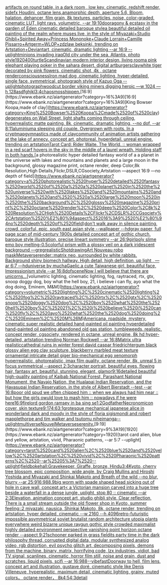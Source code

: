 [artifacts on round table, in a dark room , low key, cinematic, redshift render, sidefx Houdini, octane lens,anamorphic depth, aperture 5.6, Bloom, halation, dehancer, film grain, 8k textures, particles, noise, color-graded, cinematic LUT, light rays, volumetric, --ar 19:10](https://www.ebank.nz/aiartgenerator?category=artifacts%2520on%2520round%2520table%2C%2520in%2520a%2520dark%2520room%2520%2C%2520low%2520key%2C%2520cinematic%2C%2520redshift%2520render%2C%2520sidefx%2520Houdini%2C%2520octane%2520lens%2Canamorphic%2520depth%2C%2520aperture%25205.6%2C%2520Bloom%2C%2520halation%2C%2520dehancer%2C%2520film%2520grain%2C%25208k%2520textures%2C%2520particles%2C%2520noise%2C%2520color-graded%2C%2520cinematic%2520LUT%2C%2520light%2520rays%2C%2520volumetric%2C%2520--ar%252019%3A10)[door](https://www.ebank.nz/aiartgenerator?category=door)[agony & ecstasy in the garden of Eden cinematic detailed baroque style](https://www.ebank.nz/aiartgenerator?category=agony%2520%26%2520ecstasy%2520in%2520the%2520garden%2520of%2520Eden%2520cinematic%2520detailed%2520baroque%2520style)[a beautiful detailed oil painting of the realm where muses live, in the style of Miyazaki+Studio Ghibli+Spirited Away+Princess Mononoke+Claude Lorrain+Camille Pissarro+Artgerm+WLOP+zdzlaw beksinki, trending on Artstation+Deviantart, cinematic, dramatic lighting --ar 16:9 --uplight](https://www.ebank.nz/aiartgenerator?category=a%2520beautiful%2520detailed%2520oil%2520painting%2520of%2520the%2520realm%2520where%2520muses%2520live%2C%2520in%2520the%2520style%2520of%2520Miyazaki%2BStudio%2520Ghibli%2BSpirited%2520Away%2BPrincess%2520Mononoke%2BClaude%2520Lorrain%2BCamille%2520Pissarro%2BArtgerm%2BWLOP%2Bzdzlaw%2520beksinki%2C%2520trending%2520on%2520Artstation%2BDeviantart%2C%2520cinematic%2C%2520dramatic%2520lighting%2520--ar%252016%3A9%2520--uplight)[minions invading iraq](https://www.ebank.nz/aiartgenerator?category=minions%2520invading%2520iraq)[Old city under the sea, Atlantis, photo style](https://www.ebank.nz/aiartgenerator?category=Old%2520city%2520under%2520the%2520sea%2C%2520Atlantis%2C%2520photo%2520style)[1920](https://www.ebank.nz/aiartgenerator?category=1920)[400](https://www.ebank.nz/aiartgenerator?category=400)[turtle](https://www.ebank.nz/aiartgenerator?category=turtle)[Scandinavian modern interior design, living room](https://www.ebank.nz/aiartgenerator?category=Scandinavian%2520modern%2520interior%2520design%2C%2520living%2520room)[a pink elephant playing poker in the sahara desert, digital art](https://www.ebank.nz/aiartgenerator?category=a%2520pink%2520elephant%2520playing%2520poker%2520in%2520the%2520sahara%2520desert%2C%2520digital%2520art)[burgers](https://www.ebank.nz/aiartgenerator?category=burgers)[clay](https://www.ebank.nz/aiartgenerator?category=clay)[white tiger decorated by pink flowers, cinematic shot, 4k , octane render](https://www.ebank.nz/aiartgenerator?category=white%2520tiger%2520decorated%2520by%2520pink%2520flowers%2C%2520cinematic%2520shot%2C%25204k%2520%2C%2520octane%2520render)[consciousness](https://www.ebank.nz/aiartgenerator?category=consciousness)[Iron mad dog ,cinematic lighting, hyper-detailed, single face, symmetrical, photograph style of Kazuo Oga --uplight](https://www.ebank.nz/aiartgenerator?category=Iron%2520mad%2520dog%2520%2Ccinematic%2520lighting%2C%2520hyper-detailed%2C%2520single%2520face%2C%2520symmetrical%2C%2520photograph%2520style%2520of%2520Kazuo%2520Oga%2520--uplight)[photograph](https://www.ebank.nz/aiartgenerator?category=photograph)[woodcut border viking miners digging heroic —w 1024 —h 128](https://www.ebank.nz/aiartgenerator?category=woodcut%2520border%2520viking%2520miners%2520digging%2520heroic%2520%E2%80%94w%25201024%2520%E2%80%94h%2520128)[asdfghjkl](https://www.ebank.nz/aiartgenerator?category=asdfghjkl)[3:4](https://www.ebank.nz/aiartgenerator?category=3%3A4)[chaosmos](https://www.ebank.nz/aiartgenerator?category=chaosmos)[ship](https://www.ebank.nz/aiartgenerator?category=ship)[pen.](https://www.ebank.nz/aiartgenerator?category=pen.)[16:9](https://www.ebank.nz/aiartgenerator?category=16%3A9)[16:9](https://www.ebank.nz/aiartgenerator?category=16%3A9)[King Bowser Koopa,made of clay](https://www.ebank.nz/aiartgenerator?category=King%2520Bowser%2520Koopa%2Cmade%2520of%2520clay)[degenerates on Wall Street, light shafts coming through ceiling, hyperrealistic matte painting, 8k, cinematic, dramatic lighting, --no dof, --ar 8:11](https://www.ebank.nz/aiartgenerator?category=degenerates%2520on%2520Wall%2520Street%2C%2520light%2520shafts%2520coming%2520through%2520ceiling%2C%2520hyperrealistic%2520matte%2520painting%2C%25208k%2C%2520cinematic%2C%2520dramatic%2520lighting%2C%2520--no%2520dof%2C%2520--ar%25208%3A11)[aluminium](https://www.ebank.nz/aiartgenerator?category=aluminium)[a sleeping old couple. Overgrown with roots. In a crypt](https://www.ebank.nz/aiartgenerator?category=a%2520sleeping%2520old%2520couple.%2520Overgrown%2520with%2520roots.%2520In%2520a%2520crypt)[map](https://www.ebank.nz/aiartgenerator?category=map)[gymnastics,made of clay](https://www.ebank.nz/aiartgenerator?category=gymnastics%2Cmade%2520of%2520clay)[community of animation artists gathering at the lake of annecy. concept art. photoreal. hyperdetail. unreal engine. trending on artstation](https://www.ebank.nz/aiartgenerator?category=community%2520of%2520animation%2520artists%2520gathering%2520at%2520the%2520lake%2520of%2520annecy.%2520concept%2520art.%2520photoreal.%2520hyperdetail.%2520unreal%2520engine.%2520trending%2520on%2520artstation)[Tarot Card: Rider Waite. The World. :: woman wrapped in a red scarf hovers in the sky in the middle of a laurel wreath. Holding staff in both hands.](https://www.ebank.nz/aiartgenerator?category=Tarot%2520Card%3A%2520Rider%2520Waite.%2520The%2520World.%2520%3A%3A%2520woman%2520wrapped%2520in%2520a%2520red%2520scarf%2520hovers%2520in%2520the%2520sky%2520in%2520the%2520middle%2520of%2520a%2520laurel%2520wreath.%2520Holding%2520staff%2520in%2520both%2520hands.)[a photorealistic hyper detailed fantasy world of a a planet in the universe with lakes and mountains and planets and  a large moon in the background, glossy magazine print, octane render, deep Color,8k Resolution,High Details,Flickr,DSLR,CGsociety,Artstation —aspect 16:9 —no depth of field](https://www.ebank.nz/aiartgenerator?category=a%2520photorealistic%2520hyper%2520detailed%2520fantasy%2520world%2520of%2520a%2520a%2520planet%2520in%2520the%2520universe%2520with%2520lakes%2520and%2520mountains%2520and%2520planets%2520and%2520%2520a%2520large%2520moon%2520in%2520the%2520background%2C%2520glossy%2520magazine%2520print%2C%2520octane%2520render%2C%2520deep%2520Color%2C8k%2520Resolution%2CHigh%2520Details%2CFlickr%2CDSLR%2CCGsociety%2CArtstation%2520%E2%80%94aspect%252016%3A9%2520%E2%80%94no%2520depth%2520of%2520field)[don't walk away in silence painting, crowd, colorful, epic, south east asian style --wallpaper --hd](https://www.ebank.nz/aiartgenerator?category=don%27t%2520walk%2520away%2520in%2520silence%2520painting%2C%2520crowd%2C%2520colorful%2C%2520epic%2C%2520south%2520east%2520asian%2520style%2520--wallpaper%2520--hd)[gray paper, full page scan of mid-century 1900s detailed concept art of gothic church, baroque style illustration, precise lineart symmetry --ar 26:9](https://www.ebank.nz/aiartgenerator?category=gray%2520paper%2C%2520full%2520page%2520scan%2520of%2520mid-century%25201900s%2520detailed%2520concept%2520art%2520of%2520gothic%2520church%2C%2520baroque%2520style%2520illustration%2C%2520precise%2520lineart%2520symmetry%2520--ar%252026%3A9)[girl](https://www.ebank.nz/aiartgenerator?category=girl)[poly slime emo boy melting](https://www.ebank.nz/aiartgenerator?category=poly%2520slime%2520emo%2520boy%2520melting)[-0.5](https://www.ebank.nz/aiartgenerator?category=-0.5)[colorful prism with a glossy veil on a dark iridescent background —greg](https://www.ebank.nz/aiartgenerator?category=colorful%2520prism%2520with%2520a%2520glossy%2520veil%2520on%2520a%2520dark%2520iridescent%2520background%2520%E2%80%94greg)[realistic](https://www.ebank.nz/aiartgenerator?category=realistic)[Shot](https://www.ebank.nz/aiartgenerator?category=Shot)[drawing](https://www.ebank.nz/aiartgenerator?category=drawing)[Art Nouveau robo mask](https://www.ebank.nz/aiartgenerator?category=Art%2520Nouveau%2520robo%2520mask)[Metaverse](https://www.ebank.nz/aiartgenerator?category=Metaverse)[render::](https://www.ebank.nz/aiartgenerator?category=render%3A%3A)[matrix neo, surrounded by white rabbits. Background shiny biomech hallway. High detail, high definition, up light , —ar 6:7 —hd](https://www.ebank.nz/aiartgenerator?category=matrix%2520neo%2C%2520surrounded%2520by%2520white%2520rabbits.%2520Background%2520shiny%2520biomech%2520hallway.%2520High%2520detail%2C%2520high%2520definition%2C%2520up%2520light%2520%2C%2520%E2%80%94ar%25206%3A7%2520%E2%80%94hd)[universe by mucha](https://www.ebank.nz/aiartgenerator?category=universe%2520by%2520mucha)[Gaelic,](https://www.ebank.nz/aiartgenerator?category=Gaelic%2C)[a cute Taiwanese girl, beautiful face, Impressionism style --ar 16:8](https://www.ebank.nz/aiartgenerator?category=a%2520cute%2520Taiwanese%2520girl%2C%2520beautiful%2520face%2C%2520Impressionism%2520style%2520--ar%252016%3A8)[dof](https://www.ebank.nz/aiartgenerator?category=dof)[scene](https://www.ebank.nz/aiartgenerator?category=scene)[Now I will believe that there are unicorns...](https://www.ebank.nz/aiartgenerator?category=Now%2520I%2520will%2520believe%2520that%2520there%2520are%2520unicorns...)[volumetric lighting, cinematic lighting, fog, raytraced, rtx, gtx, snoop doggy dog, boy what the hell boy, 21, i believe i can fly, ayo what the dog doing, Eminem, M&M](https://www.ebank.nz/aiartgenerator?category=volumetric%2520lighting%2C%2520cinematic%2520lighting%2C%2520fog%2C%2520raytraced%2C%2520rtx%2C%2520gtx%2C%2520snoop%2520doggy%2520dog%2C%2520boy%2520what%2520the%2520hell%2520boy%2C%252021%2C%2520i%2520believe%2520i%2520can%2520fly%2C%2520ayo%2520what%2520the%2520dog%2520doing%2C%2520Eminem%2C%2520M%26M)[Americana, roadside, mystery, cinematic super realistic detailed hand-painted oil painting  hyperdetailed hand-painted oil painting  abandoned old gas station, tumbleweeds,  realistic,  concept render, cgsociety, rendered in octane, unreal engine, 8k hd hyper-detailed, artstation trending Norman Rockwell --ar 16:8](https://www.ebank.nz/aiartgenerator?category=Americana%2C%2520roadside%2C%2520mystery%2C%2520cinematic%2520super%2520realistic%2520detailed%2520hand-painted%2520oil%2520painting%2520%2520hyperdetailed%2520hand-painted%2520oil%2520painting%2520%2520abandoned%2520old%2520gas%2520station%2C%2520tumbleweeds%2C%2520%2520realistic%2C%2520%2520concept%2520render%2C%2520cgsociety%2C%2520rendered%2520in%2520octane%2C%2520unreal%2520engine%2C%25208k%2520hd%2520hyper-detailed%2C%2520artstation%2520trending%2520Norman%2520Rockwell%2520--ar%252016%3A8)[Matrix ultra realistic](https://www.ebank.nz/aiartgenerator?category=Matrix%2520ultra%2520realistic)[cathedral ruins in winter forest david caspar friedrich](https://www.ebank.nz/aiartgenerator?category=cathedral%2520ruins%2520in%2520winter%2520forest%2520david%2520caspar%2520friedrich)[tergum black glossy alien egg clay sculpture, blackberry marbled meat texture ornamental intricate detail giger bio-mechanical  egg xenomorph  hyperrealistic, photorealistic, imax film quality, octane render, 8k, unreal 5 in focus symmetrical --aspect 2:3](https://www.ebank.nz/aiartgenerator?category=tergum%2520black%2520glossy%2520alien%2520egg%2520clay%2520sculpture%2C%2520blackberry%2520marbled%2520meat%2520texture%2520ornamental%2520intricate%2520detail%2520giger%2520bio-mechanical%2520%2520egg%2520xenomorph%2520%2520hyperrealistic%2C%2520photorealistic%2C%2520imax%2520film%2520quality%2C%2520octane%2520render%2C%25208k%2C%2520unreal%25205%2520in%2520focus%2520symmetrical%2520--aspect%25202%3A3)[character portrait, beautiful eyes, flowing hair, fantasy art, beautiful, stunning, elegant, glamor](https://www.ebank.nz/aiartgenerator?category=character%2520portrait%2C%2520beautiful%2520eyes%2C%2520flowing%2520hair%2C%2520fantasy%2520art%2C%2520beautiful%2C%2520stunning%2C%2520elegant%2C%2520glamor)[9:16](https://www.ebank.nz/aiartgenerator?category=9%3A16)[detailed beautiful high-quality painting of Kaibab National Forest, Parashant National Monument, the Navajo Nation, the Hualapai Indian Reservation, and the Havasupai Indian Reservation. in the style of Albert Bierstadt --test --ar 16:8](https://www.ebank.nz/aiartgenerator?category=detailed%2520beautiful%2520high-quality%2520painting%2520of%2520Kaibab%2520National%2520Forest%2C%2520Parashant%2520National%2520Monument%2C%2520the%2520Navajo%2520Nation%2C%2520the%2520Hualapai%2520Indian%2520Reservation%2C%2520and%2520the%2520Havasupai%2520Indian%2520Reservation.%2520in%2520the%2520style%2520of%2520Albert%2520Bierstadt%2520--test%2520--ar%252016%3A8)[poor old spud we often chipped him :: when we always had him near :: but how the girls owuld love to mash him :: nowadays if he were here](https://www.ebank.nz/aiartgenerator?category=poor%2520old%2520spud%2520we%2520often%2520chipped%2520him%2520%3A%3A%2520when%2520we%2520always%2520had%2520him%2520near%2520%3A%3A%2520but%2520how%2520the%2520girls%2520owuld%2520love%2520to%2520mash%2520him%2520%3A%3A%2520nowadays%2520if%2520he%2520were%2520here)[16:9](https://www.ebank.nz/aiartgenerator?category=16%3A9)[firelord gordon ramsey in ba sing se](https://www.ebank.nz/aiartgenerator?category=firelord%2520gordon%2520ramsey%2520in%2520ba%2520sing%2520se)[1:2](https://www.ebank.nz/aiartgenerator?category=1%3A2)[Godfather](https://www.ebank.nz/aiartgenerator?category=Godfather)[Necronomicon cover, skin texture](https://www.ebank.nz/aiartgenerator?category=Necronomicon%2520cover%2C%2520skin%2520texture)[9:17](https://www.ebank.nz/aiartgenerator?category=9%3A17)[4:6](https://www.ebank.nz/aiartgenerator?category=4%3A6)[3:1](https://www.ebank.nz/aiartgenerator?category=3%3A1)[grotesque mechanical japanese alice in wonderland dark and moody in the style of floria sigismondi and robert mapplethorpe and tim walker and tsutomu nihei](https://www.ebank.nz/aiartgenerator?category=grotesque%2520mechanical%2520japanese%2520alice%2520in%2520wonderland%2520dark%2520and%2520moody%2520in%2520the%2520style%2520of%2520floria%2520sigismondi%2520and%2520robert%2520mapplethorpe%2520and%2520tim%2520walker%2520and%2520tsutomu%2520nihei)[manga](https://www.ebank.nz/aiartgenerator?category=manga)[--uplight](https://www.ebank.nz/aiartgenerator?category=--uplight)[multiverse](https://www.ebank.nz/aiartgenerator?category=multiverse)[Nouvel](https://www.ebank.nz/aiartgenerator?category=Nouvel)[Metaverse](https://www.ebank.nz/aiartgenerator?category=Metaverse)[serenity.](https://www.ebank.nz/aiartgenerator?category=serenity.)[9:19](https://www.ebank.nz/aiartgenerator?category=9%3A19)[1920](https://www.ebank.nz/aiartgenerator?category=1920)[tarot card alien, blue and yellow, artstation, vivid, Pharaonic patterns, --ar 5:7 --uplight](https://www.ebank.nz/aiartgenerator?category=tarot%2520card%2520alien%2C%2520blue%2520and%2520yellow%2C%2520artstation%2C%2520vivid%2C%2520Pharaonic%2520patterns%2C%2520--ar%25205%3A7%2520--uplight)[field](https://www.ebank.nz/aiartgenerator?category=field)[bokeh](https://www.ebank.nz/aiartgenerator?category=bokeh)[all:Gravekeeper, Giraffe, bronze, Hindu](https://www.ebank.nz/aiartgenerator?category=all%3AGravekeeper%2C%2520Giraffe%2C%2520bronze%2C%2520Hindu)[3:4](https://www.ebank.nz/aiartgenerator?category=3%3A4)[Kyoto, cherry tree blossom, epic composition, wide angle, by Craig Mullins and Hiroshi Yoshida and Miyazaki and Shinkai Makoto and Breath of the wild --no blur, blurry --ar 25:9](https://www.ebank.nz/aiartgenerator?category=Kyoto%2C%2520cherry%2520tree%2520blossom%2C%2520epic%2520composition%2C%2520wide%2520angle%2C%2520by%2520Craig%2520Mullins%2520and%2520Hiroshi%2520Yoshida%2520and%2520Miyazaki%2520and%2520Shinkai%2520Makoto%2520and%2520Breath%2520of%2520the%2520wild%2520--no%2520blur%2C%2520blurry%2520--ar%252025%3A9)[16:9](https://www.ebank.nz/aiartgenerator?category=16%3A9)[88](https://www.ebank.nz/aiartgenerator?category=88)[.9](https://www.ebank.nz/aiartgenerator?category=.9)[big worm with spade shaped head sicking out of hole in cave wall, concept art](https://www.ebank.nz/aiartgenerator?category=big%2520worm%2520with%2520spade%2520shaped%2520head%2520sicking%2520out%2520of%2520hole%2520in%2520cave%2520wall%2C%2520concept%2520art)[< a Victorian mansion carved into a huge tree beside a waterfall in a dense jungle, uplight, stop 80 :: cinematic —ar 2:3](https://www.ebank.nz/aiartgenerator?category=%3C%2520a%2520Victorian%2520mansion%2520carved%2520into%2520a%2520huge%2520tree%2520beside%2520a%2520waterfall%2520in%2520a%2520dense%2520jungle%2C%2520uplight%2C%2520stop%252080%2520%3A%3A%2520cinematic%2520%E2%80%94ar%25202%3A3)[Elevation, animation concept art, studio ghibli style, Clear reflection, There is a small stream outside the old flower shop in Kyoto, summer feeling::2 miyazaki, nausica, Shinkai Makoto, 8k, octane render, trending on artstation, hyper detailed, cinematic --w 2160  --h 4096](https://www.ebank.nz/aiartgenerator?category=Elevation%2C%2520animation%2520concept%2520art%2C%2520studio%2520ghibli%2520style%2C%2520Clear%2520reflection%2C%2520There%2520is%2520a%2520small%2520stream%2520outside%2520the%2520old%2520flower%2520shop%2520in%2520Kyoto%2C%2520summer%2520feeling%3A%3A2%2520miyazaki%2C%2520nausica%2C%2520Shinkai%2520Makoto%2C%25208k%2C%2520octane%2520render%2C%2520trending%2520on%2520artstation%2C%2520hyper%2520detailed%2C%2520cinematic%2520--w%25202160%2520%2520--h%25204096)[retro-futuristic impossible asymmetrical soviet brutalist random architecture utopia plants everywhere weird bizarre unique raygun gothic style crowded maximalist highly detailed environment perspective vanishing point horizon octane render --aspect 9:21](https://www.ebank.nz/aiartgenerator?category=retro-futuristic%2520impossible%2520asymmetrical%2520soviet%2520brutalist%2520random%2520architecture%2520utopia%2520plants%2520everywhere%2520weird%2520bizarre%2520unique%2520raygun%2520gothic%2520style%2520crowded%2520maximalist%2520highly%2520detailed%2520environment%2520perspective%2520vanishing%2520point%2520horizon%2520octane%2520render%2520--aspect%25209%3A21)[schooner parked in grass field](https://www.ebank.nz/aiartgenerator?category=schooner%2520parked%2520in%2520grass%2520field)[its party time in the dark philosophy thread, corrupted digital data, modular synthesized analog video, rgb distortion, evil psycho glitch art, decomposing pixels, demons from the machine, binary, matrix, horrifying code, lzx industries, vidiot, bad TV signal, scanlines, cinematic, horror film still, noise and grain, dust and scratches, liquid pixels, scifi --ar 16:9](https://www.ebank.nz/aiartgenerator?category=its%2520party%2520time%2520in%2520the%2520dark%2520philosophy%2520thread%2C%2520corrupted%2520digital%2520data%2C%2520modular%2520synthesized%2520analog%2520video%2C%2520rgb%2520distortion%2C%2520evil%2520psycho%2520glitch%2520art%2C%2520decomposing%2520pixels%2C%2520demons%2520from%2520the%2520machine%2C%2520binary%2C%2520matrix%2C%2520horrifying%2520code%2C%2520lzx%2520industries%2C%2520vidiot%2C%2520bad%2520TV%2520signal%2C%2520scanlines%2C%2520cinematic%2C%2520horror%2520film%2520still%2C%2520noise%2520and%2520grain%2C%2520dust%2520and%2520scratches%2C%2520liquid%2520pixels%2C%2520scifi%2520--ar%252016%3A9)[88](https://www.ebank.nz/aiartgenerator?category=88)[--vibefast](https://www.ebank.nz/aiartgenerator?category=--vibefast)[Doorway to hell, film lens, concept art and illustration, gustave doré, cinematic style like Denis Villeneuve, hyperealistic, maximum detail, cinematic lighting, grainy, muted colors， octane render， 8k](https://www.ebank.nz/aiartgenerator?category=Doorway%2520to%2520hell%2C%2520film%2520lens%2C%2520concept%2520art%2520and%2520illustration%2C%2520gustave%2520dor%C3%A9%2C%2520cinematic%2520style%2520like%2520Denis%2520Villeneuve%2C%2520hyperealistic%2C%2520maximum%2520detail%2C%2520cinematic%2520lighting%2C%2520grainy%2C%2520muted%2520colors%EF%BC%8C%2520octane%2520render%EF%BC%8C%25208k)[4:5](https://www.ebank.nz/aiartgenerator?category=4%3A5)[4:3](https://www.ebank.nz/aiartgenerator?category=4%3A3)[detail](https://www.ebank.nz/aiartgenerator?category=detail)